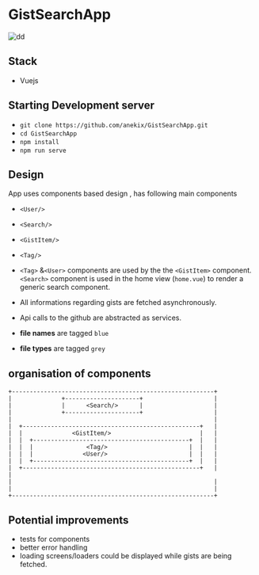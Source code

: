 # GistSearchApp 
![dd](http://i68.tinypic.com/28vsh1s.jpg)
## Stack
* Vuejs

## Starting Development server
* `git clone https://github.com/anekix/GistSearchApp.git`
* `cd GistSearchApp`
* `npm install`
* `npm run serve`

## Design 

App uses components based design , has following main components
* `<User/>`
* `<Search/>`
* `<GistItem/>`
* `<Tag/>`

* `<Tag>` &`<User>` components are used by the the `<GistItem>` component.
`<Search>` component is used in the home view (`home.vue`) to render a generic search component.

* All  informations regarding gists are fetched asynchronously.

* Api calls to the github are abstracted as services.
* **file names** are tagged `blue`
* **file types** are tagged `grey`

## organisation of components
```
+---------------------------------------------------------+
|              +---------------------+                    |
|              |      <Search/>      |                    |
|              +---------------------+                    |
|                                                         |
|  +--------------------------------------------------+   |
|  |              <GistItem/>                         |   |
|  |  +--------------------------------------------+  |   |
|  |  |               <Tag/>                       |  |   | 
|  |  |              <User/>                       |  |   |
|  |  +--------------------------------------------+  |   |
|  +--------------------------------------------------+   |                                               |
|                                                         |
|                                                         |
+---------------------------------------------------------+
```

## Potential improvements

* tests for components
* better error handling
* loading screens/loaders could be displayed while gists are being fetched.

